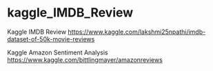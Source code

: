 # kaggle_IMDB_Review

Kaggle IMDB Review https://www.kaggle.com/lakshmi25npathi/imdb-dataset-of-50k-movie-reviews

Kaggle Amazon Sentiment Analysis https://www.kaggle.com/bittlingmayer/amazonreviews
